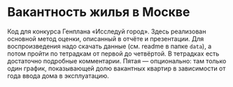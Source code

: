 # Вакантность жилья в Москве

Код для конкурса Генплана «Исследуй город». Здесь реализован основной метод оценки, описанный в отчёте и презентации. Для воспроизведения надо скачать данные (см. readme в папке `data`), а потом пройти по тетрадкам от первой до четвёртой. В тетрадках есть достаточно подробные комментарии. Пятая — опционально: там только один график, показывающей долю вакантных квартир в зависимости от года ввода дома в эксплуатацию.
